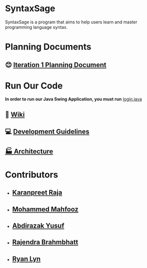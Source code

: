 # SyntaxSage

SyntaxSage is a program that aims to help users learn and master programming language syntax.

# Planning Documents

## 😊 [Iteration 1 Planning Document](Planning%20Documents/Iteration1.md)

# Run Our Code

**In order to run our Java Swing Application, you must run** [login.java](https://github.com/KaranpreetRaja/SyntaxSage/blob/main/src/GUI/Login.java)

## 📖 [Wiki](https://github.com/KaranpreetRaja/SyntaxSage/wiki)

## 💻 [Development Guidelines](Planning%20Documents/DevGuidelines.md)

## [🏭 Architecture](Planning%20Documents/SyntaxSageArchitecture.jpg)

# Contributors

- ## [Karanpreet Raja](https://github.com/KaranpreetRaja/)
- ## [Mohammed Mahfooz](https://github.com/mahfoozm/)
- ## [Abdirazak Yusuf](https://github.com/Abdirazak140/)
- ## [Rajendra Brahmbhatt](https://github.com/Rajendra1308/)
- ## [Ryan Lyn](https://github.com/EarmuffSlime/)
